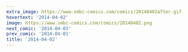 ```yaml
---
extra_image: https://www.smbc-comics.com/comics/20140402after.gif
hovertext: '2014-04-02'
image: https://www.smbc-comics.com/comics/20140402.png
next_comic: '2014-04-03'
prev_comic: '2014-04-01'
title: '2014-04-02'
---
```


